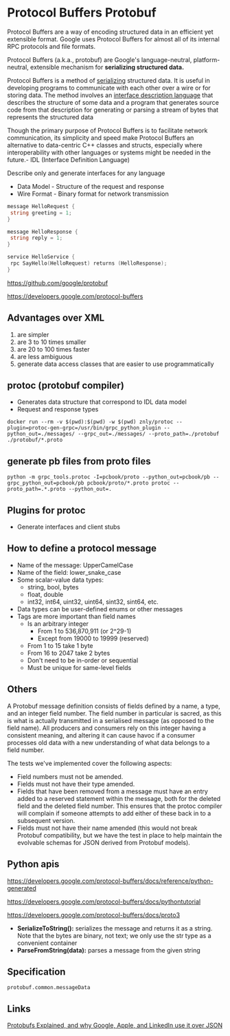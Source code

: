 # Protocol Buffers Protobuf

Protocol Buffers are a way of encoding structured data in an efficient yet extensible format. Google uses Protocol Buffers for almost all of its internal RPC protocols and file formats.

Protocol Buffers (a.k.a., protobuf) are Google's language-neutral, platform-neutral, extensible mechanism for **serializing structured data.**

Protocol Buffers is a method of [serializing](https://en.wikipedia.org/wiki/Serialization) structured data. It is useful in developing programs to communicate with each other over a wire or for storing data. The method involves an [interface description language](https://en.wikipedia.org/wiki/Interface_description_language) that describes the structure of some data and a program that generates source code from that description for generating or parsing a stream of bytes that represents the structured data

Though the primary purpose of Protocol Buffers is to facilitate network communication, its simplicity and speed make Protocol Buffers an alternative to data-centric C++ classes and structs, especially where interoperability with other languages or systems might be needed in the future.- IDL (Interface Definition Language)

Describe only and generate interfaces for any language

- Data Model - Structure of the request and response
- Wire Format - Binary format for network transmission

```go
message HelloRequest {
 string greeting = 1;
}

message HelloResponse {
 string reply = 1;
}

service HelloService {
 rpc SayHello(HelloRequest) returns (HelloResponse);
}
```

https://github.com/google/protobuf

https://developers.google.com/protocol-buffers

## Advantages over XML

1. are simpler
2. are 3 to 10 times smaller
3. are 20 to 100 times faster
4. are less ambiguous
5. generate data access classes that are easier to use programmatically

## protoc (protobuf compiler)

- Generates data structure that correspond to IDL data model
- Request and response types

`docker run --rm -v $(pwd):$(pwd) -w $(pwd) znly/protoc --plugin=protoc-gen-grpc=/usr/bin/grpc_python_plugin --python_out=./messages/ --grpc_out=./messages/ --proto_path=./protobuf ./protobuf/*.proto`

## generate pb files from proto files

`python -m grpc_tools.protoc -I=pcbook/proto --python_out=pcbook/pb --grpc_python_out=pcbook/pb pcbook/proto/*.proto protoc --proto_path=.*.proto --python_out=.`

## Plugins for protoc

- Generate interfaces and client stubs

## How to define a protocol message

- Name of the message: UpperCamelCase
- Name of the field: lower_snake_case
- Some scalar-value data types:
    - string, bool, bytes
    - float, double
    - int32, int64, uint32, uint64, sint32, sint64, etc.
- Data types can be user-defined enums or other messages
- Tags are more important than field names
    - Is an arbitrary integer
        - From 1 to 536,870,911 (or 2^29-1)
        - Except from 19000 to 19999 (reserved)
    - From 1 to 15 take 1 byte
    - From 16 to 2047 take 2 bytes
    - Don't need to be in-order or sequential
    - Must be unique for same-level fields

## Others

A Protobuf message definition consists of fields defined by a name, a type, and an integer field number. The field number in particular is sacred, as this is what is actually transmitted in a serialised message (as opposed to the field name). All producers and consumers rely on this integer having a consistent meaning, and altering it can cause havoc if a consumer processes old data with a new understanding of what data belongs to a field number.

The tests we've implemented cover the following aspects:

- Field numbers must not be amended.
- Fields must not have their type amended.
- Fields that have been removed from a message must have an entry added to a reserved statement within the message, both for the deleted field and the deleted field number. This ensures that the protoc compiler will complain if someone attempts to add either of these back in to a subsequent version.
- Fields must not have their name amended (this would not break Protobuf compatibility, but we have the test in place to help maintain the evolvable schemas for JSON derived from Protobuf models).

## Python apis

https://developers.google.com/protocol-buffers/docs/reference/python-generated

https://developers.google.com/protocol-buffers/docs/pythontutorial

https://developers.google.com/protocol-buffers/docs/proto3

- **SerializeToString():** serializes the message and returns it as a string. Note that the bytes are binary, not text; we only use the str type as a convenient container
- **ParseFromString(data):** parses a message from the given string

## Specification

`protobuf.common.messageData`

## Links

[Protobufs Explained, and why Google, Apple, and LinkedIn use it over JSON](https://newsletter.devmoh.co/p/protobufs-explained-and-why-google)
